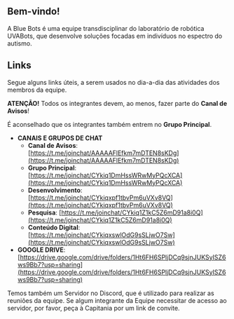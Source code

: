 ## Bem-vindo!

A Blue Bots é uma equipe transdisciplinar do laboratório de robótica UVABots, que desenvolve soluções focadas em indivíduos no espectro do autismo.


## Links

Segue alguns links úteis, a serem usados no dia-a-dia das atividades dos membros da equipe.

**ATENÇÃO!** Todos os integrantes devem, ao menos, fazer parte do **Canal de Avisos**!

É aconselhado que os integrantes também entrem no **Grupo Principal**.

- **CANAIS E GRUPOS DE CHAT**
  - **Canal de Avisos**: [https://t.me/joinchat/AAAAAFlEfkm7mDTEN8sKDg](https://t.me/joinchat/AAAAAFlEfkm7mDTEN8sKDg)
  - **Grupo Principal**: [https://t.me/joinchat/CYkiq1DmHssWRwMyPQcXCA](https://t.me/joinchat/CYkiq1DmHssWRwMyPQcXCA)
  - **Desenvolvimento**: [https://t.me/joinchat/CYkiqxpf1tbvPm6uVXv8VQ](https://t.me/joinchat/CYkiqxpf1tbvPm6uVXv8VQ)
  - **Pesquisa**: [https://t.me/joinchat/CYkiq1Z1kC5Z6mD91a8i0Q](https://t.me/joinchat/CYkiq1Z1kC5Z6mD91a8i0Q)
  - **Conteúdo Digital**: [https://t.me/joinchat/CYkiqxswlOdG9sSLjwO7Sw](https://t.me/joinchat/CYkiqxswlOdG9sSLjwO7Sw)
- **GOOGLE DRIVE**: [https://drive.google.com/drive/folders/1Ht6FH6SPljDCq9sjnJUKSyISZ6ws9Bb7?usp=sharing](https://drive.google.com/drive/folders/1Ht6FH6SPljDCq9sjnJUKSyISZ6ws9Bb7?usp=sharing)

Temos também um Servidor no Discord, que é utilizado para realizar as reuniões da equipe. Se algum integrante da Equipe necessitar de acesso ao servidor, por favor, peça à Capitania por um link de convite.
